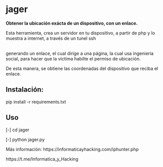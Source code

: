 # jager
<strong>Obtener la ubicación exácta de un dispositivo, con un enlace.</strong>

<p>Esta herramienta, crea un servidor en tu dispositivo, a partir de php y lo muestra a internet, a través de un tunel ssh</p>
<br>generando un enlace, el cual dirige a una página, la cual usa ingeniería social, para hacer que la víctima habilte el permiso de ubicación.
<p>De esta manera, se obtiene las coordenadas del dispositivo que reciba el enlace.</p>
<h2>Instalación:</h2>
<p>pip install -r requirements.txt</p>
<h2>Uso</h2>
<p>[-] cd jager</p>
<p>[-] python jager.py</p>
<p>Más información: https://informaticayhacking.com/iphunter.php</p>

<p>https://t.me/Informatica_y_Hacking</p>
